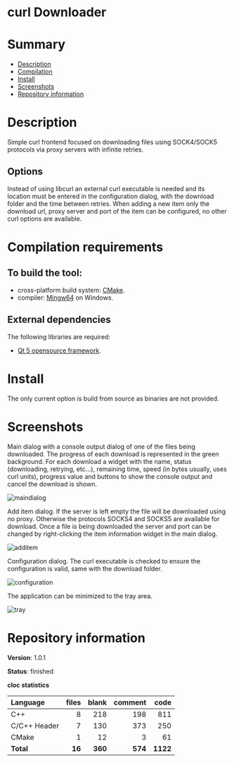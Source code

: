 curl Downloader
===============

# Summary
- [Description](#description)
- [Compilation](#compilation-requirements)
- [Install](#install)
- [Screenshots](#screenshots)
- [Repository information](#repository-information)

# Description
Simple curl frontend focused on downloading files using SOCK4/SOCK5 protocols via proxy servers with infinite retries. 

## Options
Instead of using libcurl an external curl executable is needed and its location must be entered in the configuration dialog, with the download folder and the time between retries. When adding a new item only the download url, proxy server and port of the item can be configured, no other curl options are available.

# Compilation requirements
## To build the tool:
* cross-platform build system: [CMake](http://www.cmake.org/cmake/resources/software.html).
* compiler: [Mingw64](http://sourceforge.net/projects/mingw-w64/) on Windows.

## External dependencies
The following libraries are required:
* [Qt 5 opensource framework](http://www.qt.io/).

# Install
The only current option is build from source as binaries are not provided. 

# Screenshots
Main dialog with a console output dialog of one of the files being downloaded. The progress of each download is represented in the green background. For each download a widget with the name, status (downloading, retrying, etc...), remaining time, speed (in bytes usually, uses curl units), progress value and buttons to show the console output and cancel the download is shown.

![maindialog](https://github.com/FelixdelasPozas/curl-Downloader/assets/12167134/48f1d574-fc60-4546-bf35-3a42bd7f0db3)

Add item dialog. If the server is left empty the file will be downloaded using no proxy. Otherwise the protocols SOCKS4 and SOCKS5 are available for download. Once a file is being downloaded the server and port can be changed by right-clicking the item information widget in the main dialog. 

![additem](https://github.com/FelixdelasPozas/curl-Downloader/assets/12167134/89b25e1c-e1b4-4d4c-84d3-019f1eb78387)

Configuration dialog. The curl executable is checked to ensure the configuration is valid, same with the download folder. 

![configuration](https://github.com/FelixdelasPozas/curl-Downloader/assets/12167134/a12e1a92-e75f-4131-afb8-bbbd619f48c2)

The application can be minimized to the tray area.

![tray](https://github.com/FelixdelasPozas/curl-Downloader/assets/12167134/633e1064-930a-4bc0-ab17-0fb4bae3ef00)

# Repository information

**Version**: 1.0.1

**Status**: finished

**cloc statistics**

| Language                     |files          |blank        |comment           |code  |
|:-----------------------------|--------------:|------------:|-----------------:|-----:|
| C++                          |   8           |  218        |  198             | 811  |
| C/C++ Header                 |   7           |  130        |  373             | 250  |
| CMake                        |   1           |   12        |    3             |  61  |
| **Total**                    | **16**        | **360**     | **574**          | **1122** |

